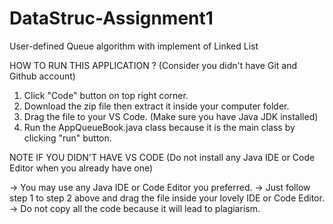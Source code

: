 # DataStruc-Assignment1
User-defined Queue algorithm with implement of Linked List

HOW TO RUN THIS APPLICATION ?
(Consider you didn't have Git and Github account)

1. Click "Code" button on top right corner.
2. Download the zip file then extract it inside your computer folder.
3. Drag the file to your VS Code. (Make sure you have Java JDK installed)
4. Run the AppQueueBook.java class because it is the main class by clicking "run" button.

NOTE IF YOU DIDN'T HAVE VS CODE
(Do not install any Java IDE or Code Editor when you already have one)

-> You may use any Java IDE or Code Editor you preferred.
-> Just follow step 1 to step 2 above and drag the file inside your lovely IDE or Code Editor.
-> Do not copy all the code because it will lead to plagiarism.

